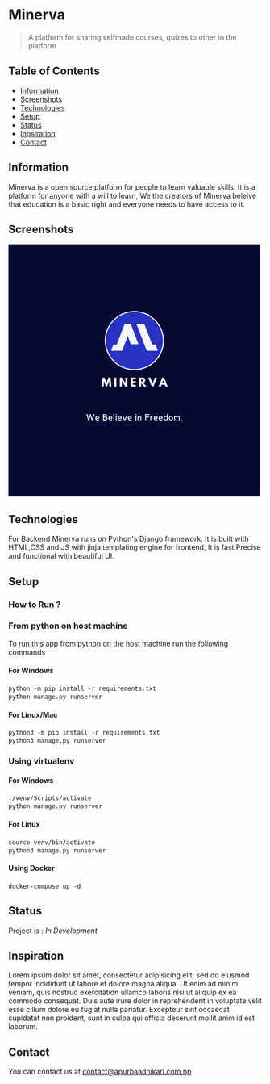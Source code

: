 # Minerva
> A platform for sharing selfmade courses, quizes to other in the platform

## Table of Contents
* [Information](#general-info)
* [Screenshots](#screenshots)
* [Technologies](#technologies)
* [Setup](#setup)
* [Status](#status)
* [Inpsiration](#inspiration)
* [Contact](#contact)

## Information
Minerva is a open source platform for people to learn valuable skills. It is a platform for anyone with a will to learn, We the creators of Minerva beleive that education is a basic right and everyone needs to have access to it.

## Screenshots
![Banner](./img/min.png)

## Technologies
For Backend Minerva runs on Python's Django framework, It is built with HTML,CSS and JS with jinja templating engine for frontend, It is fast Precise and functional with beautiful UI.

## Setup

### How to Run ?

### From python on host machine
To run this app from python on the host machine run the following commands

#### For Windows
```
python -m pip install -r requirements.txt
python manage.py runserver
```
#### For Linux/Mac
```
python3 -m pip install -r requirements.txt
python3 manage.py runserver
```

### Using virtualenv

#### For Windows
```
./venv/Scripts/activate
python manage.py runserver
```
#### For Linux
```
source venv/bin/activate
python3 manage.py runserver
```

#### Using Docker
 ```
 docker-compose up -d
 ```
## Status
Project is : _In Development_


## Inspiration
Lorem ipsum dolor sit amet, consectetur adipisicing elit, sed do eiusmod
tempor incididunt ut labore et dolore magna aliqua. Ut enim ad minim veniam,
quis nostrud exercitation ullamco laboris nisi ut aliquip ex ea commodo
consequat. Duis aute irure dolor in reprehenderit in voluptate velit esse
cillum dolore eu fugiat nulla pariatur. Excepteur sint occaecat cupidatat non
proident, sunt in culpa qui officia deserunt mollit anim id est laborum.

## Contact 
You can contact us at [contact@apurbaadhikari.com.np](contact@apurbaadhikari.com.np)